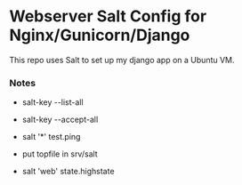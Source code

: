 # Webserver Salt Config for Nginx/Gunicorn/Django

This repo uses Salt to set up my django app on a Ubuntu VM.

### Notes

* salt-key --list-all
* salt-key --accept-all
* salt '*' test.ping

* put topfile in srv/salt
* salt 'web' state.highstate

